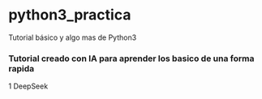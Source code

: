 # python3_practica
Tutorial básico y algo mas de Python3

### Tutorial creado con IA para aprender los basico de una forma rapida 
1 DeepSeek